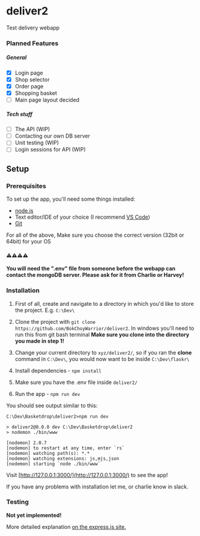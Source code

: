 # deliver2
Test delivery webapp

### Planned Features
##### General
- [x] Login page
- [x] Shop selector
- [x] Order page
- [x] Shopping basket
- [ ] Main page layout decided
##### Tech stuff
- [ ] The API (WIP)
- [ ] Contacting our own DB server
- [ ] Unit testing (WIP)
- [ ] Login sessions for API (WIP)

## Setup
### Prerequisites
To set up the app, you'll need some things installed:

- [node.js](https://nodejs.org/en/)
- Text editor/IDE of your choice (I recommend [VS Code](https://code.visualstudio.com/))
- [Git](https://git-scm.com/)

For all of the above, Make sure you choose the correct version (32bit or 64bit) for your OS
#### ⚠️⚠️⚠️⚠️
**You will need the ".env" file from someone before the webapp can contact the mongoDB server. Please ask for it from Charlie or Harvey!**
### Installation

1. First of all, create and navigate to a directory in which you'd like to store the project. E.g. `C:\Dev\`

2. Clone the project with `git clone https://github.com/BokChoyWarrior/deliver2`. In windows you'll need to run this from git bash terminal **Make sure you clone into the directory you made in step 1!**

3. Change your current directory to `xyz/deliver2/`, so if you ran the **clone** command in `C:\Dev\`, you would now want to be inside `C:\Dev\flaskr\`

4. Install dependencies - `npm install`

5. Make sure you have the .env file inside `deliver2/`

6. Run the app - `npm run dev`

You should see output similar to this:
```
C:\Dev\Basketdrop\deliver2>npm run dev

> deliver2@0.0.0 dev C:\Dev\Basketdrop\deliver2
> nodemon ./bin/www

[nodemon] 2.0.7
[nodemon] to restart at any time, enter `rs`
[nodemon] watching path(s): *.*
[nodemon] watching extensions: js,mjs,json
[nodemon] starting `node ./bin/www`
```

Visit [http://127.0.0.1:3000/](http://127.0.0.1:3000/) to see the app!

If you have any problems with installation let me, or charlie know in slack.

### Testing
__Not yet implemented!__

More detailed explanation [on the express.js site.](https://expressjs.com/)